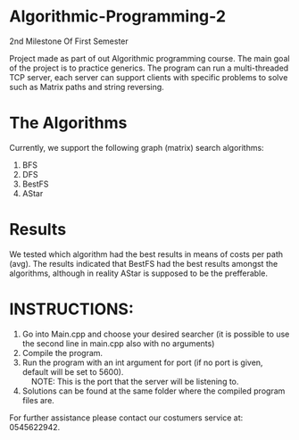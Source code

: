 # Algorithmic-Programming-2
2nd Milestone Of First Semester

Project made as part of out Algorithmic programming course. The main goal of the project is to practice generics.
The program can run a multi-threaded TCP server, each server can support clients with specific problems to solve such as Matrix paths and string reversing.

# The Algorithms
Currently, we support the following graph (matrix) search algorithms:

1. BFS
2. DFS
3. BestFS
4. AStar

# Results
We tested which algorithm had the best results in means of costs per path (avg). The results indicated that BestFS had the best results amongst the algorithms, although in reality AStar is supposed to be the prefferable.

# INSTRUCTIONS:
1. Go into Main.cpp and choose your desired searcher (it is possible to use the second line in main.cpp also with no arguments)
1. Compile the program.
2. Run the program with an int argument for port (if no port is given, default will be set to 5600).  
&nbsp;&nbsp;&nbsp;&nbsp;NOTE: This is the port that the server will be listening to.
3. Solutions can be found at the same folder where the compiled program files are.

For further assistance please contact our costumers service at: 0545622942.
